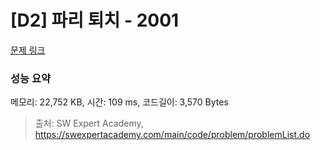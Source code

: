 # [D2] 파리 퇴치 - 2001 

[문제 링크](https://swexpertacademy.com/main/code/problem/problemDetail.do?contestProbId=AV5PzOCKAigDFAUq) 

### 성능 요약

메모리: 22,752 KB, 시간: 109 ms, 코드길이: 3,570 Bytes



> 출처: SW Expert Academy, https://swexpertacademy.com/main/code/problem/problemList.do